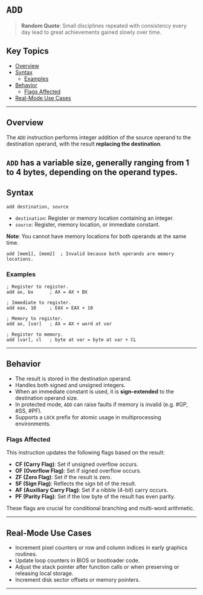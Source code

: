 # `ADD`

> **Random Quote**: Small disciplines repeated with consistency every day lead to great achievements gained slowly over time.

## Key Topics

+ [Overview](#overview)
+ [Syntax](#syntax)
    - [Examples](#examples)
+ [Behavior](#behavior)
    - [Flags Affected](#flags-affected)
+ [Real-Mode Use Cases](#realmode-use-cases)

---

## Overview

The `ADD` instruction performs integer addition of the source operand to the destination operand, with the result **replacing the destination**.

`ADD` has a variable size, generally ranging from **1 to 4 bytes**, depending on the operand types.
---

## Syntax

```assembly
add destination, source
```

+ `destination`: Register or memory location containing an integer.
+ `source`: Register, memory location, or immediate constant.

**Note**: You cannot have memory locations for both operands at the same time.

```assembly
add [mem1], [mem2]  ; Invalid because both operands are memory locations.
```

### Examples

```assembly
; Register to register.
add ax, bx      ; AX = AX + BX

; Immediate to register.
add eax, 10     ; EAX = EAX + 10

; Memory to register.
add ax, [var]   ; AX = AX + word at var

; Register to memory.
add [var], cl   ; byte at var = byte at var + CL
```

---

## Behavior

+ The result is stored in the destination operand.
+ Handles both signed and unsigned integers.
+ When an immediate constant is used, it is **sign-extended** to the destination operand size.
+ In protected mode, `ADD` can raise faults if memory is invalid (e.g. #GP, #SS, #PF).
+ Supports a `LOCK` prefix for atomic usage in multiprocessing environments.

### Flags Affected

This instruction updates the following flags based on the result:

+ **CF (Carry Flag)**: Set if unsigned overflow occurs.
+ **OF (Overflow Flag)**: Set if signed overflow occurs.
+ **ZF (Zero Flag)**: Set if the result is zero.
+ **SF (Sign Flag)**: Reflects the sign bit of the result.
+ **AF (Auxiliary Carry Flag)**: Set if a nibble (4-bit) carry occurs.
+ **PF (Parity Flag)**: Set if the low byte of the result has even parity.

These flags are crucial for conditional branching and multi-word arithmetic.

---

## Real-Mode Use Cases

+ Increment pixel counters or row and column indices in early graphics routines.
+ Update loop counters in BIOS or bootloader code.
+ Adjust the stack pointer after function calls or when preserving or releasing local storage.
+ Increment disk sector offsets or memory pointers.

---
